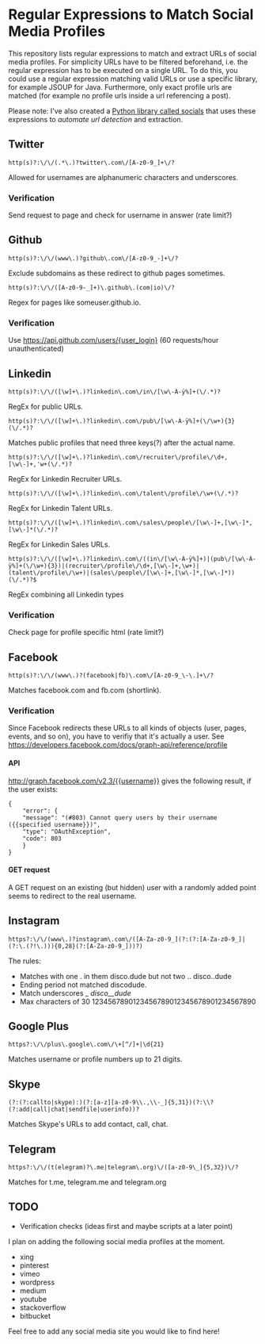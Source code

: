 # Regular Expressions to Match Social Media Profiles
This repository lists regular expressions to match and extract URLs of social media profiles. For simplicity URLs have to be filtered beforehand, i.e. the regular expression has to be executed on a single URL. To do this, you could use a regular expression matching valid URLs or use a specific library, for example JSOUP for Java. Furthermore, only exact profile urls are matched (for example no profile urls inside a url referencing a post).

Please note: I've also created a [Python library called socials](https://github.com/lorey/socials) that uses these expressions to *automate url detection* and extraction.

## Twitter
    http(s)?:\/\/(.*\.)?twitter\.com\/[A-z0-9_]+\/?
Allowed for usernames are alphanumeric characters and underscores. 

### Verification
Send request to page and check for username in answer (rate limit?)

## Github
    http(s)?:\/\/(www\.)?github\.com\/[A-z0-9_-]+\/?
Exclude subdomains as these redirect to github pages sometimes.

    http(s)?:\/\/([A-z0-9-_]+)\.github\.(com|io)\/?
Regex for pages like someuser.github.io.

### Verification
Use https://api.github.com/users/{user_login} (60 requests/hour unauthenticated)

## Linkedin

    http(s)?:\/\/([\w]+\.)?linkedin\.com\/in\/[\w\-À-ÿ%]+(\/.*)?
RegEx for public URLs.

    http(s)?:\/\/([\w]+\.)?linkedin\.com\/pub\/[\w\-À-ÿ%]+(\/\w+){3}(\/.*)?
Matches public profiles that need three keys(?) after the actual name.

    http(s)?:\/\/([\w]+\.)?linkedin\.com\/recruiter\/profile\/\d+,[\w\-]+,'w+(\/.*)?
RegEx for Linkedin Recruiter URLs.

    http(s)?:\/\/([\w]+\.)?linkedin\.com\/talent\/profile\/\w+(\/.*)?
RegEx for Linkedin Talent URLs.

    http(s)?:\/\/([\w]+\.)?linkedin\.com\/sales\/people\/[\w\-]+,[\w\-]*,[\w\-]*(\/.*)?
RegEx for Linkedin Sales URLs.

    http(s)?:\/\/([\w]+\.)?linkedin\.com\/((in\/[\w\-À-ÿ%]+)|(pub\/[\w\-À-ÿ%]+(\/\w+){3})|(recruiter\/profile\/\d+,[\w\-]+,\w+)|(talent\/profile\/\w+)|(sales\/people\/[\w\-]+,[\w\-]*,[\w\-]*))(\/.*)?$
RegEx combining all Linkedin types



### Verification
Check page for profile specific html (rate limit?)

## Facebook
    http(s)?:\/\/(www\.)?(facebook|fb)\.com\/[A-z0-9_\-\.]+\/?
Matches facebook.com and fb.com (shortlink).

### Verification
Since Facebook redirects these URLs to all kinds of objects (user, pages, events, and so on), you have to verifiy that it's actually a user. See https://developers.facebook.com/docs/graph-api/reference/profile

#### API
http://graph.facebook.com/v2.3/{{username}} gives the following result, if the user exists:

    {
        "error": {
        "message": "(#803) Cannot query users by their username ({{specified username}})",
        "type": "OAuthException",
        "code": 803
        }
    }

#### GET request
A GET request on an existing (but hidden) user with a randomly added point seems to redirect to the real username.
## Instagram
    https?:\/\/(www\.)?instagram\.com\/([A-Za-z0-9_](?:(?:[A-Za-z0-9_]|(?:\.(?!\.))){0,28}(?:[A-Za-z0-9_]))?)

The rules:
 * Matches with one . in them disco.dude but not two .. disco..dude
 * Ending period not matched discodude.
 * Match underscores _ _disco__dude_
 * Max characters of 30 1234567890123456789012345678901234567890

## Google Plus
    https?:\/\/plus\.google\.com\/\+[^/]+|\d{21}

Matches username or profile numbers up to 21 digits.

## Skype
    (?:(?:callto|skype):)(?:[a-z][a-z0-9\\.,\\-_]{5,31})(?:\\?(?:add|call|chat|sendfile|userinfo))?

Matches Skype's URLs to add contact, call, chat.
## Telegram
    https?:\/\/(t(elegram)?\.me|telegram\.org)\/([a-z0-9\_]{5,32})\/?
Matches for t.me, telegram.me and telegram.org

## TODO
* Verification checks (ideas first and maybe scripts at a later point)

I plan on adding the following social media profiles at the moment.
* xing
* pinterest
* vimeo
* wordpress
* medium
* youtube
* stackoverflow
* bitbucket
 
Feel free to add any social media site you would like to find here!
